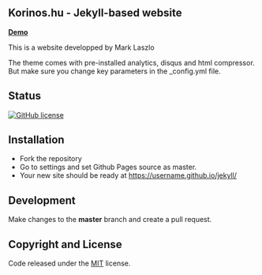 ## Korinos.hu - Jekyll-based website

[**Demo**](http://korinos.hu)

This is a website developped by Mark Laszlo

The theme comes with pre-installed analytics, disqus and html compressor. But make sure you change key parameters in the _config.yml file.

## Status

[![GitHub license](https://img.shields.io/badge/license-MIT-blue.svg)](https://raw.githubusercontent.com/BlackrockDigital/startbootstrap-resume/master/LICENSE)

## Installation
* Fork the repository
* Go to settings and set Github Pages source as master.
* Your new site should be ready at https://username.github.io/jekyll/



## Development
Make changes to the **master** branch and create a pull request. 


## Copyright and License

Code released under the [MIT](https://github.com/BlackrockDigital/startbootstrap-resume/blob/gh-pages/LICENSE) license.
